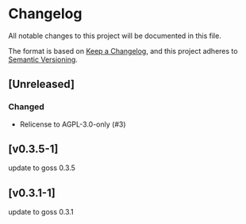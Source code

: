 # Changelog
All notable changes to this project will be documented in this file.

The format is based on [Keep a Changelog](https://keepachangelog.com/en/1.0.0/),
and this project adheres to [Semantic Versioning](https://semver.org/spec/v2.0.0.html).

## [Unreleased]
### Changed
- Relicense to AGPL-3.0-only (#3)

## [v0.3.5-1]
update to goss 0.3.5


## [v0.3.1-1]
update to goss 0.3.1

